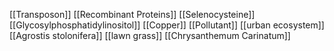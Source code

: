 [[Transposon]]
[[Recombinant Proteins]]
[[Selenocysteine]]
[[Glycosylphosphatidylinositol]]
[[Copper]]
[[Pollutant]]
[[urban ecosystem]]
[[Agrostis stolonifera]]
[[lawn grass]]
[[Chrysanthemum Carinatum]]
